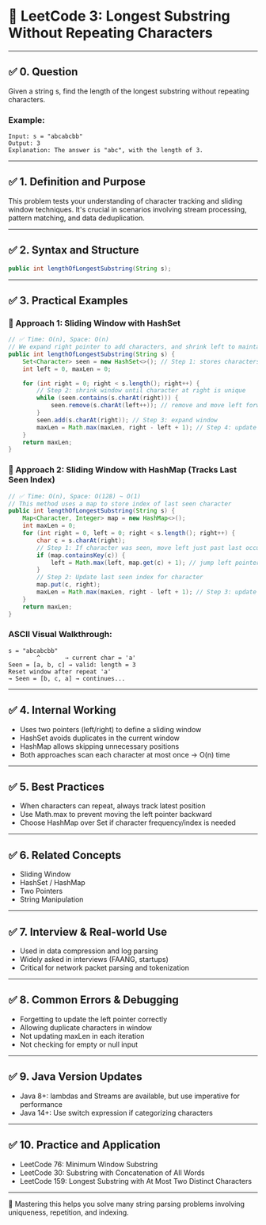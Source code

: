 # 📘 LeetCode 3: Longest Substring Without Repeating Characters

---

## ✅ 0. Question

Given a string s, find the length of the longest substring without repeating characters.

### Example:
```text
Input: s = "abcabcbb"
Output: 3
Explanation: The answer is "abc", with the length of 3.
```

---

## ✅ 1. Definition and Purpose

This problem tests your understanding of character tracking and sliding window techniques. It's crucial in scenarios involving stream processing, pattern matching, and data deduplication.

---

## ✅ 2. Syntax and Structure

```java
public int lengthOfLongestSubstring(String s);
```

---

## ✅ 3. Practical Examples

### 🔹 Approach 1: Sliding Window with HashSet
```java
// ✅ Time: O(n), Space: O(n)
// We expand right pointer to add characters, and shrink left to maintain uniqueness
public int lengthOfLongestSubstring(String s) {
    Set<Character> seen = new HashSet<>(); // Step 1: stores characters seen in current window
    int left = 0, maxLen = 0;

    for (int right = 0; right < s.length(); right++) {
        // Step 2: shrink window until character at right is unique
        while (seen.contains(s.charAt(right))) {
            seen.remove(s.charAt(left++)); // remove and move left forward
        }
        seen.add(s.charAt(right)); // Step 3: expand window
        maxLen = Math.max(maxLen, right - left + 1); // Step 4: update max length
    }
    return maxLen;
}
```

### 🔹 Approach 2: Sliding Window with HashMap (Tracks Last Seen Index)
```java
// ✅ Time: O(n), Space: O(128) ~ O(1)
// This method uses a map to store index of last seen character
public int lengthOfLongestSubstring(String s) {
    Map<Character, Integer> map = new HashMap<>();
    int maxLen = 0;
    for (int right = 0, left = 0; right < s.length(); right++) {
        char c = s.charAt(right);
        // Step 1: If character was seen, move left just past last occurrence
        if (map.containsKey(c)) {
            left = Math.max(left, map.get(c) + 1); // jump left pointer
        }
        // Step 2: Update last seen index for character
        map.put(c, right);
        maxLen = Math.max(maxLen, right - left + 1); // Step 3: update max
    }
    return maxLen;
}
```

### ASCII Visual Walkthrough:
```
s = "abcabcbb"
        ^       → current char = 'a'
Seen = [a, b, c] → valid: length = 3
Reset window after repeat 'a'
→ Seen = [b, c, a] → continues...
```

---

## ✅ 4. Internal Working

- Uses two pointers (left/right) to define a sliding window
- HashSet avoids duplicates in the current window
- HashMap allows skipping unnecessary positions
- Both approaches scan each character at most once → O(n) time

---

## ✅ 5. Best Practices

- When characters can repeat, always track latest position
- Use Math.max to prevent moving the left pointer backward
- Choose HashMap over Set if character frequency/index is needed

---

## ✅ 6. Related Concepts

- Sliding Window
- HashSet / HashMap
- Two Pointers
- String Manipulation

---

## ✅ 7. Interview & Real-world Use

- Used in data compression and log parsing
- Widely asked in interviews (FAANG, startups)
- Critical for network packet parsing and tokenization

---

## ✅ 8. Common Errors & Debugging

- Forgetting to update the left pointer correctly
- Allowing duplicate characters in window
- Not updating maxLen in each iteration
- Not checking for empty or null input

---

## ✅ 9. Java Version Updates

- Java 8+: lambdas and Streams are available, but use imperative for performance
- Java 14+: Use switch expression if categorizing characters

---

## ✅ 10. Practice and Application

- LeetCode 76: Minimum Window Substring
- LeetCode 30: Substring with Concatenation of All Words
- LeetCode 159: Longest Substring with At Most Two Distinct Characters

---

🎯 Mastering this helps you solve many string parsing problems involving uniqueness, repetition, and indexing.

